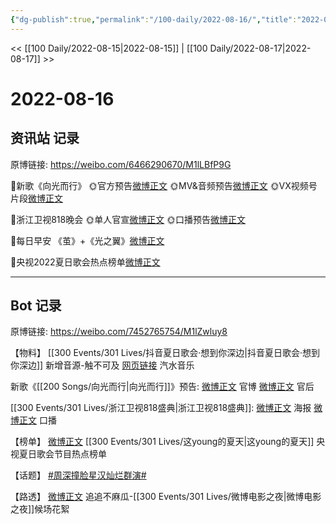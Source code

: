```yaml
---
{"dg-publish":true,"permalink":"/100-daily/2022-08-16/","title":"2022-08-16"}
---
```



<< [[100 Daily/2022-08-15\|2022-08-15]] | [[100 Daily/2022-08-17\|2022-08-17]] >>

# 2022-08-16

## 资讯站 记录

原博链接: https://weibo.com/6466290670/M1lLBfP9G

🌟新歌《向光而行》
🌞官方预告[微博正文](https://m.weibo.cn/6466290670/4803035387401491)
🌞MV&音频预告[微博正文](https://m.weibo.cn/6466290670/4803052290970169)
🌞VX视频号片段[微博正文](https://m.weibo.cn/6466290670/4803238610863576)

🌟浙江卫视818晚会
🌞单人官宣[微博正文](https://m.weibo.cn/6466290670/4803033261936228)
🌞口播预告[微博正文](https://m.weibo.cn/6466290670/4803041956724825)

🌟每日早安
《茧》+《光之翼》[微博正文](https://m.weibo.cn/6466290670/4803010897380297)

🌟央视2022夏日歌会热点榜单[微博正文](https://m.weibo.cn/6466290670/4803077548542867)

---
## Bot 记录

原博链接: https://weibo.com/7452765754/M1lZwluy8

【物料】
[[300 Events/301 Lives/抖音夏日歌会·想到你深边\|抖音夏日歌会·想到你深边]] 新增音源-触不可及
[网页链接](https://weibo.cn/sinaurl?u=https%3A%2F%2Fqishui.douyin.com%2Fs%2FjDYdvJF%2F) 汽水音乐

新歌《[[200 Songs/向光而行\|向光而行]]》预告:
[微博正文](https://m.weibo.cn/2539323341/4803032484942720) 官博
[微博正文](https://m.weibo.cn/5248300719/4803043294446217) 官后

[[300 Events/301 Lives/浙江卫视818盛典\|浙江卫视818盛典]]:
[微博正文](https://m.weibo.cn/5766335093/4803030636300749) 海报
[微博正文](https://m.weibo.cn/5766335093/4803039464262405) 口播

【榜单】
[微博正文](https://m.weibo.cn/3960037780/4803073065354838) [[300 Events/301 Lives/这young的夏天\|这young的夏天]] 央视夏日歌会节目热点榜单

【话题】
[#周深撞脸星汉灿烂群演#](https://s.weibo.com/weibo?q=%23%E5%91%A8%E6%B7%B1%E6%92%9E%E8%84%B8%E6%98%9F%E6%B1%89%E7%81%BF%E7%83%82%E7%BE%A4%E6%BC%94%23)

【路透】
[微博正文](https://m.weibo.cn/5657474252/4803209892468626) 追追不麻瓜-[[300 Events/301 Lives/微博电影之夜\|微博电影之夜]]候场花絮
